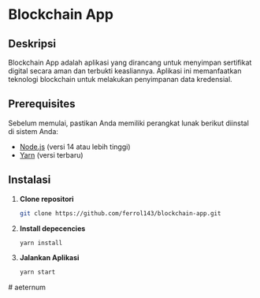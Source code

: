 # Blockchain App

## Deskripsi
Blockchain App adalah aplikasi yang dirancang untuk menyimpan sertifikat digital secara aman dan terbukti keasliannya. Aplikasi ini memanfaatkan teknologi blockchain untuk melakukan penyimpanan data kredensial.

## Prerequisites
Sebelum memulai, pastikan Anda memiliki perangkat lunak berikut diinstal di sistem Anda:

- [Node.js](https://nodejs.org/) (versi 14 atau lebih tinggi)
- [Yarn](https://yarnpkg.com/) (versi terbaru)

## Instalasi

1. **Clone repositori**
   ```bash
   git clone https://github.com/ferrol143/blockchain-app.git
2. **Install depecencies**
   ```bash
   yarn install
3. **Jalankan Aplikasi**
   ```bash
   yarn start
#   a e t e r n u m  
 
